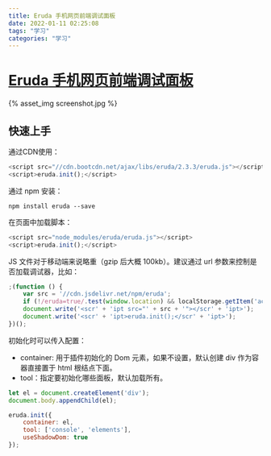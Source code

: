 ```yaml
---
title: Eruda 手机网页前端调试面板
date: 2022-01-11 02:25:08
tags: "学习"
categories: "学习"
---
```




# [**Eruda** 手机网页前端调试面板](https://github.com/liriliri/eruda)

{% asset_img screenshot.jpg %}

 <!-- more -->

## 快速上手

通过CDN使用：

```javascript
<script src="//cdn.bootcdn.net/ajax/libs/eruda/2.3.3/eruda.js"></script>
<script>eruda.init();</script>
```

通过 npm 安装：

```shell
npm install eruda --save
```

在页面中加载脚本：

```javascript
<script src="node_modules/eruda/eruda.js"></script>
<script>eruda.init();</script>
```

JS 文件对于移动端来说略重（gzip 后大概 100kb）。建议通过 url 参数来控制是否加载调试器，比如：

```javascript
;(function () {
    var src = '//cdn.jsdelivr.net/npm/eruda';
    if (!/eruda=true/.test(window.location) && localStorage.getItem('active-eruda') != 'true') return;
    document.write('<scr' + 'ipt src="' + src + '"></scr' + 'ipt>');
    document.write('<scr' + 'ipt>eruda.init();</scr' + 'ipt>');
})();
```

初始化时可以传入配置：

- container: 用于插件初始化的 Dom 元素，如果不设置，默认创建 div 作为容器直接置于 html 根结点下面。
- tool：指定要初始化哪些面板，默认加载所有。

```javascript
let el = document.createElement('div');
document.body.appendChild(el);

eruda.init({
    container: el,
    tool: ['console', 'elements'],
    useShadowDom: true
});
```
